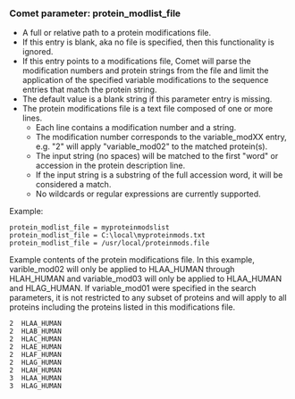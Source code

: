### Comet parameter: protein_modlist_file

- A full or relative path to a protein modifications file.
- If this entry is blank, aka no file is specified, then this functionality is ignored.
- If this entry points to a modifications file, Comet will parse the modification numbers and protein
  strings from the file and limit the application of the specified variable modifications to the
  sequence entries that match the protein string.
- The default value is a blank string if this parameter entry is missing.
- The protein modifications file is a text file composed of one or more lines.
  - Each line contains a modification number and a string.
  - The modification number corresponds to the variable_modXX entry, e.g. "2" will apply "variable_mod02" to the matched protein(s).
  - The input string (no spaces) will be matched to the first "word" or accession in the protein description line.
  - If the input string is a substring of the full accession word, it will be considered a match.
  - No wildcards or regular expressions are currently supported.

Example:
```
protein_modlist_file = myproteinmodslist
protein_modlist_file = C:\local\myproteinmods.txt
protein_modlist_file = /usr/local/proteinmods.file
```

Example contents of the protein modifications file.  In this example, varible_mod02 will only be applied to HLAA_HUMAN
through HLAH_HUMAN and variable_mod03 will only be applied to HLAA_HUMAN and HLAG_HUMAN.  If variable_mod01 were specified
in the search parameters, it is not restricted to any subset of proteins and will apply to all proteins including the
proteins listed in this modifications file.
```
2  HLAA_HUMAN
2  HLAB_HUMAN
2  HLAC_HUMAN
2  HLAE_HUMAN
2  HLAF_HUMAN
2  HLAG_HUMAN
2  HLAH_HUMAN
3  HLAA_HUMAN
3  HLAG_HUMAN
```

